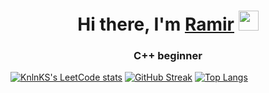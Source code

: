<h1 align="center">Hi there, I'm <a href=" " target="_blank">Ramir</a> 
<img src="https://github.com/blackcater/blackcater/raw/main/images/Hi.gif" height="32"/></h1>
<h3 align="center">C++ beginner</h3>


[![KnlnKS's LeetCode stats](https://leetcode-stats-six.vercel.app/api?username=RamiR294&theme=dark)](https://github.com/KnlnKS/leetcode-stats)
[![GitHub Streak](https://github-readme-streak-stats.herokuapp.com/?user=Ramchike)](https://git.io/streak-stats)
[![Top Langs](https://github-readme-stats.vercel.app/api/top-langs/?username=Ramchike&layout=dark)](https://github.com/anuraghazra/github-readme-stats)

<!--
**Ramchike/Ramchike** is a ✨ _special_ ✨ repository because its `README.md` (this file) appears on your GitHub profile.

Here are some ideas to get you started:

- 🔭 I’m currently working on ...
- 🌱 I’m currently learning ...
- 👯 I’m looking to collaborate on ...
- 🤔 I’m looking for help with ...
- 💬 Ask me about ...
- 📫 How to reach me: ...
- 😄 Pronouns: ...
- ⚡ Fun fact: ...
-->

